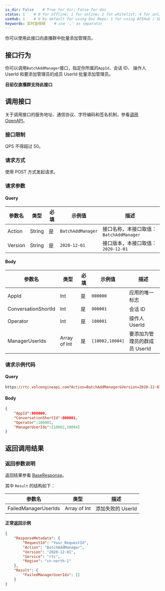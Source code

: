 ```yaml
---
is_dir: False    # True for dir; False for doc
status: 1    # 0 for offline; 1 for online; 2 for whitelist; 4 for online but hidden in TOC
useHub: 1    # 0 by default for using Doc Repo; 1 for using APIHub / SDKHub.
keywords: 实时音视频    # use ',' as separator
---
```


你可以使用此接口向直播群中批量添加管理员。

## 接口行为

你可以调用`BatchAddManager`接口，指定你所属的`AppId`、会话 ID、 操作人 UserId 和要添加管理员的成员 UserId 批量添加管理员。

**目前仅直播群支持此接口**

## 调用接口 

关于调用接口的服务地址、通信协议、字符编码和签名机制，参看[调用 OpenAPI](412251)。
### 接口限制

QPS 不得超过 50。

### 请求方式

使用 POST 方式发起请求。


### 请求参数

#### Query

| 参数名 | 类型 | 必填 | 示例值 | 描述 |
| --- | --- | --- | --- | --- |
| Action | String | 是 | `BatchAddManager` | 接口名称，本接口取值：`BatchAddManager` |
| Version | String | 是 | `2020-12-01` | 接口版本，本接口取值：`2020-12-01` |

#### Body

| 参数名 | 类型 | 必填 | 示例值 | 描述 |
| --- | --- | --- | --- | --- |
| AppId | Int | 是 |`000000` | 应用的唯一标志 |
| ConversationShortId | Int |是 | `000001` | 会话 ID |
| Operator | Int | 是 |`100001` | 操作人 UserId |
| ManagerUserIds | Array of Int | 是 | `[10002,10004]` | 要添加为管理员的群成员 UserId |

### 请求示例代码

#### Query

```Postscript
https://rtc.volcengineapi.com?Action=BatchAddManager&Version=2020-12-01
```

#### Body

```Json
{
    "AppId":000000,
    "ConversationShortId":000001,
    "Operator":100001,
    "ManagerUserIds":[10002,10004]
}
```

## 返回调用结果

### 返回参数说明

返回结果参看 [BaseResponse](192711#baseresponse)。

其中 `Result` 的结构如下：

| 参数名 | 类型 | 描述 |
| --- | --- | --- |
| FailedManagerUserIds | Array of Int | 添加失败的 UserId |

#### **正常返回示例**

```Json
{
    "ResponseMetadata": {
        "RequestId": "Your_RequestId",
        "Action": "BatchAddManager",
        "Version": "2020-12-01",
        "Service": "rtc",
        "Region": "cn-north-1"
    },
    "Result": {
        "FailedManagerUserIds": []
    }
}
```
